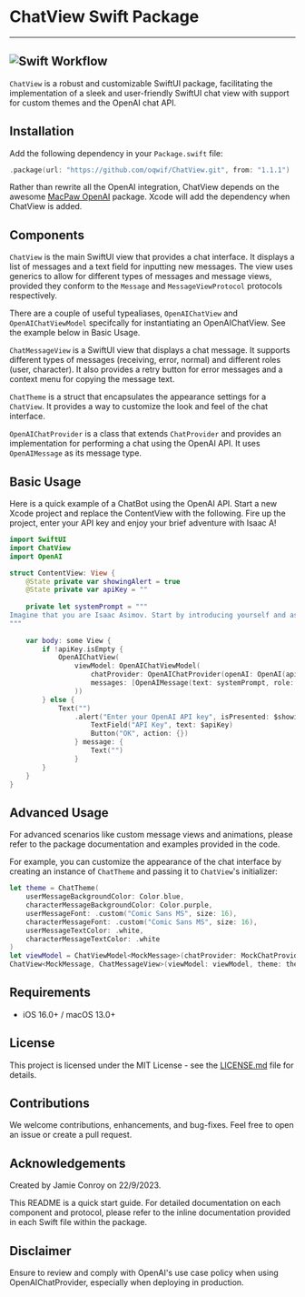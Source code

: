 # ChatView Swift Package
---
![Swift Workflow](https://github.com/oqwif/ChatView/actions/workflows/swift.yml/badge.svg)
---
`ChatView` is a robust and customizable SwiftUI package, facilitating the implementation of a sleek and user-friendly SwiftUI chat view with support for custom themes and the OpenAI chat API. 

## Installation

Add the following dependency in your `Package.swift` file:

```swift
.package(url: "https://github.com/oqwif/ChatView.git", from: "1.1.1")
```

Rather than rewrite all the OpenAI integration, ChatView depends on the awesome [MacPaw OpenAI](https://github.com/MacPaw/OpenAI) package. Xcode will add the dependency when ChatView is added.

## Components

`ChatView` is the main SwiftUI view that provides a chat interface. It displays a list of messages and a text field for inputting new messages. The view uses generics to allow for different types of messages and message views, provided they conform to the `Message` and `MessageViewProtocol` protocols respectively.

There are a couple of useful typealiases, `OpenAIChatView` and `OpenAIChatViewModel` specifcally for instantiating an OpenAIChatView. See the example below in Basic Usage.

`ChatMessageView` is a SwiftUI view that displays a chat message. It supports different types of messages (receiving, error, normal) and different roles (user, character). It also provides a retry button for error messages and a context menu for copying the message text.

`ChatTheme` is a struct that encapsulates the appearance settings for a `ChatView`. It provides a way to customize the look and feel of the chat interface.

`OpenAIChatProvider` is a class that extends `ChatProvider` and provides an implementation for performing a chat using the OpenAI API. It uses `OpenAIMessage` as its message type.

## Basic Usage

Here is a quick example of a ChatBot using the OpenAI API. Start a new Xcode project and replace the ContentView with the following. Fire up the project, enter your API key and enjoy your brief adventure with Isaac A!

```swift
import SwiftUI
import ChatView
import OpenAI

struct ContentView: View {
    @State private var showingAlert = true
    @State private var apiKey = ""
    
    private let systemPrompt = """
Imagine that you are Isaac Asimov. Start by introducing yourself and asking the user if they would like to do a short "choose your own" space oddessey adventure.
"""
    
    var body: some View {
        if !apiKey.isEmpty {
            OpenAIChatView(
                viewModel: OpenAIChatViewModel(
                    chatProvider: OpenAIChatProvider(openAI: OpenAI(apiToken: apiKey)),
                    messages: [OpenAIMessage(text: systemPrompt, role: .system)]
                ))
        } else {
            Text("")
                .alert("Enter your OpenAI API key", isPresented: $showingAlert) {
                    TextField("API Key", text: $apiKey)
                    Button("OK", action: {})
                } message: {
                    Text("")
                }
        }
    }
}
```


## Advanced Usage

For advanced scenarios like custom message views and animations, please refer to the package documentation and examples provided in the code.

For example, you can customize the appearance of the chat interface by creating an instance of `ChatTheme` and passing it to `ChatView`'s initializer:

```swift
let theme = ChatTheme(
    userMessageBackgroundColor: Color.blue,
    characterMessageBackgroundColor: Color.purple,
    userMessageFont: .custom("Comic Sans MS", size: 16),
    characterMessageFont: .custom("Comic Sans MS", size: 16),
    userMessageTextColor: .white,
    characterMessageTextColor: .white
)
let viewModel = ChatViewModel<MockMessage>(chatProvider: MockChatProvider(), messages: mockMessages)
ChatView<MockMessage, ChatMessageView>(viewModel: viewModel, theme: theme)
```

## Requirements
- iOS 16.0+ / macOS 13.0+

## License

This project is licensed under the MIT License - see the [LICENSE.md](LICENSE.md) file for details.

## Contributions
We welcome contributions, enhancements, and bug-fixes. Feel free to open an issue or create a pull request.

## Acknowledgements
Created by Jamie Conroy on 22/9/2023.

This README is a quick start guide. For detailed documentation on each component and protocol, please refer to the inline documentation provided in each Swift file within the package.

## Disclaimer
Ensure to review and comply with OpenAI's use case policy when using OpenAIChatProvider, especially when deploying in production.

